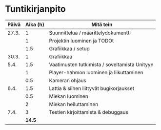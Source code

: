 # Tuntikirjanpito

| Päivä | Aika (h) | Mitä tein
|------|----------|----------
|27.3.|1|Suunnittelua / määrittelydokumentti
||1|Projektin luominen ja TODOt
||1.5|Grafiikkaa / setup
|30.3.|1|Grafiikkaa
|5.4.|1.5|Vaatimusten tutkimista / soveltamista Unityyn
||1|Player-hahmon luominen ja liikuttaminen
||0.5|Kameran ohjaus
6.4.|1.5|Lattia & siihen liittyvät bugikorjaukset
||0.5|Miekan luominen
||2|Miekan heiluttaminen
|7.4.|3|Testien kirjoittamista & debuggaus
||**14.5**|
